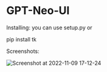 # GPT-Neo-UI
Installing:
you can use setup.py or

pip install tk


Screenshots:

![Screenshot at 2022-11-09 17-12-24](https://user-images.githubusercontent.com/62938195/200882979-0b0f25b5-b7ce-4569-9df9-350002819a55.png)
